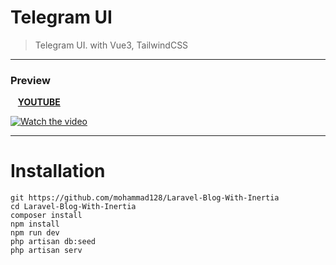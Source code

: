 # Telegram UI
> Telegram UI. with Vue3, TailwindCSS

------------

###    Preview
&nbsp;&nbsp;&nbsp;**[YOUTUBE](https://www.youtube.com/watch?v=jlhCT2dVnpE "YOUTUBE")**

[![Watch the video](https://github.com/mohammad128/Laravel-Blog-With-Inertia/raw/main/preview.png)](https://www.youtube.com/watch?v=MomGMajMeH8)

------------
# Installation

	git https://github.com/mohammad128/Laravel-Blog-With-Inertia
	cd Laravel-Blog-With-Inertia
	composer install
	npm install
	npm run dev
	php artisan db:seed
	php artisan serv
